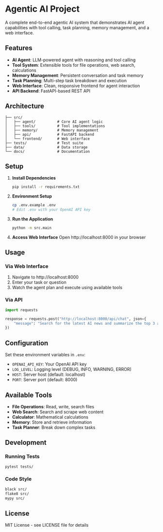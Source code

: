 # Agentic AI Project

A complete end-to-end agentic AI system that demonstrates AI agent capabilities with tool calling, task planning, memory management, and a web interface.

## Features

- **AI Agent**: LLM-powered agent with reasoning and tool calling
- **Tool System**: Extensible tools for file operations, web search, calculations
- **Memory Management**: Persistent conversation and task memory
- **Task Planning**: Multi-step task breakdown and execution
- **Web Interface**: Clean, responsive frontend for agent interaction
- **API Backend**: FastAPI-based REST API

## Architecture

```
├── src/
│   ├── agent/          # Core AI agent logic
│   ├── tools/          # Tool implementations
│   ├── memory/         # Memory management
│   ├── api/            # FastAPI backend
│   └── frontend/       # Web interface
├── tests/              # Test suite
├── data/               # Data storage
└── docs/               # Documentation
```

## Setup

1. **Install Dependencies**
   ```bash
   pip install -r requirements.txt
   ```

2. **Environment Setup**
   ```bash
   cp .env.example .env
   # Edit .env with your OpenAI API key
   ```

3. **Run the Application**
   ```bash
   python -m src.main
   ```

4. **Access Web Interface**
   Open http://localhost:8000 in your browser

## Usage

### Via Web Interface
1. Navigate to http://localhost:8000
2. Enter your task or question
3. Watch the agent plan and execute using available tools

### Via API
```python
import requests

response = requests.post("http://localhost:8000/api/chat", json={
    "message": "Search for the latest AI news and summarize the top 3 articles"
})
```

## Configuration

Set these environment variables in `.env`:

- `OPENAI_API_KEY`: Your OpenAI API key
- `LOG_LEVEL`: Logging level (DEBUG, INFO, WARNING, ERROR)
- `HOST`: Server host (default: localhost)
- `PORT`: Server port (default: 8000)

## Available Tools

- **File Operations**: Read, write, search files
- **Web Search**: Search and scrape web content
- **Calculator**: Mathematical calculations
- **Memory**: Store and retrieve information
- **Task Planner**: Break down complex tasks

## Development

### Running Tests
```bash
pytest tests/
```

### Code Style
```bash
black src/
flake8 src/
mypy src/
```

## License

MIT License - see LICENSE file for details

